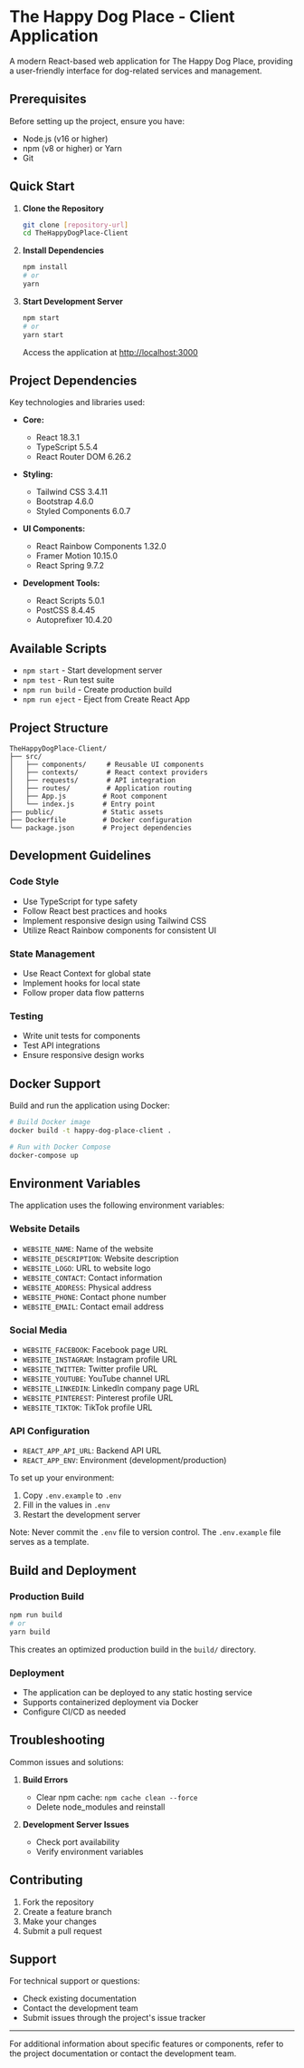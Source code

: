 # The Happy Dog Place - Client Application

A modern React-based web application for The Happy Dog Place, providing a user-friendly interface for dog-related services and management.

## Prerequisites

Before setting up the project, ensure you have:

- Node.js (v16 or higher)
- npm (v8 or higher) or Yarn
- Git

## Quick Start

1. **Clone the Repository**
   ```bash
   git clone [repository-url]
   cd TheHappyDogPlace-Client
   ```

2. **Install Dependencies**
   ```bash
   npm install
   # or
   yarn
   ```

3. **Start Development Server**
   ```bash
   npm start
   # or
   yarn start
   ```
   Access the application at [http://localhost:3000](http://localhost:3000)

## Project Dependencies

Key technologies and libraries used:

- **Core:**
  - React 18.3.1
  - TypeScript 5.5.4
  - React Router DOM 6.26.2

- **Styling:**
  - Tailwind CSS 3.4.11
  - Bootstrap 4.6.0
  - Styled Components 6.0.7

- **UI Components:**
  - React Rainbow Components 1.32.0
  - Framer Motion 10.15.0
  - React Spring 9.7.2

- **Development Tools:**
  - React Scripts 5.0.1
  - PostCSS 8.4.45
  - Autoprefixer 10.4.20

## Available Scripts

- `npm start` - Start development server
- `npm test` - Run test suite
- `npm run build` - Create production build
- `npm run eject` - Eject from Create React App

## Project Structure

```
TheHappyDogPlace-Client/
├── src/
│   ├── components/     # Reusable UI components
│   ├── contexts/       # React context providers
│   ├── requests/       # API integration
│   ├── routes/         # Application routing
│   ├── App.js         # Root component
│   └── index.js       # Entry point
├── public/            # Static assets
├── Dockerfile         # Docker configuration
└── package.json       # Project dependencies
```

## Development Guidelines

### Code Style
- Use TypeScript for type safety
- Follow React best practices and hooks
- Implement responsive design using Tailwind CSS
- Utilize React Rainbow components for consistent UI

### State Management
- Use React Context for global state
- Implement hooks for local state
- Follow proper data flow patterns

### Testing
- Write unit tests for components
- Test API integrations
- Ensure responsive design works

## Docker Support

Build and run the application using Docker:

```bash
# Build Docker image
docker build -t happy-dog-place-client .

# Run with Docker Compose
docker-compose up
```

## Environment Variables

The application uses the following environment variables:

### Website Details
- `WEBSITE_NAME`: Name of the website
- `WEBSITE_DESCRIPTION`: Website description
- `WEBSITE_LOGO`: URL to website logo
- `WEBSITE_CONTACT`: Contact information
- `WEBSITE_ADDRESS`: Physical address
- `WEBSITE_PHONE`: Contact phone number
- `WEBSITE_EMAIL`: Contact email address

### Social Media
- `WEBSITE_FACEBOOK`: Facebook page URL
- `WEBSITE_INSTAGRAM`: Instagram profile URL
- `WEBSITE_TWITTER`: Twitter profile URL
- `WEBSITE_YOUTUBE`: YouTube channel URL
- `WEBSITE_LINKEDIN`: LinkedIn company page URL
- `WEBSITE_PINTEREST`: Pinterest profile URL
- `WEBSITE_TIKTOK`: TikTok profile URL

### API Configuration
- `REACT_APP_API_URL`: Backend API URL
- `REACT_APP_ENV`: Environment (development/production)

To set up your environment:
1. Copy `.env.example` to `.env`
2. Fill in the values in `.env`
3. Restart the development server

Note: Never commit the `.env` file to version control. The `.env.example` file serves as a template.

## Build and Deployment

### Production Build
```bash
npm run build
# or
yarn build
```
This creates an optimized production build in the `build/` directory.

### Deployment
- The application can be deployed to any static hosting service
- Supports containerized deployment via Docker
- Configure CI/CD as needed

## Troubleshooting

Common issues and solutions:

1. **Build Errors**
   - Clear npm cache: `npm cache clean --force`
   - Delete node_modules and reinstall

2. **Development Server Issues**
   - Check port availability
   - Verify environment variables

## Contributing

1. Fork the repository
2. Create a feature branch
3. Make your changes
4. Submit a pull request

## Support

For technical support or questions:
- Check existing documentation
- Contact the development team
- Submit issues through the project's issue tracker

---

For additional information about specific features or components, refer to the project documentation or contact the development team.
